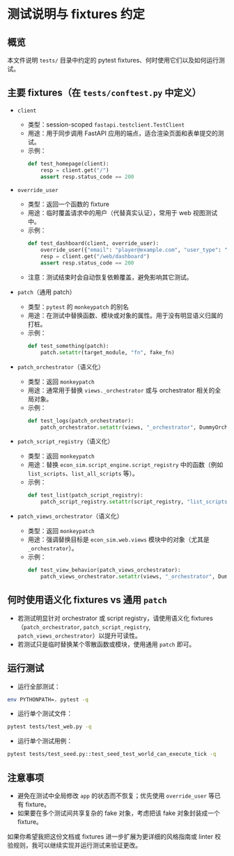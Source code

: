 测试说明与 fixtures 约定
======================

概览
----
本文件说明 `tests/` 目录中约定的 pytest fixtures、何时使用它们以及如何运行测试。

主要 fixtures（在 `tests/conftest.py` 中定义）
---------------------------------

- `client`
  - 类型：session-scoped `fastapi.testclient.TestClient`
  - 用途：用于同步调用 FastAPI 应用的端点，适合渲染页面和表单提交的测试。
  - 示例：
    ```py
    def test_homepage(client):
        resp = client.get("/")
        assert resp.status_code == 200
    ```

- `override_user`
  - 类型：返回一个函数的 fixture
  - 用途：临时覆盖请求中的用户（代替真实认证），常用于 web 视图测试中。
  - 示例：
    ```py
    def test_dashboard(client, override_user):
        override_user({"email": "player@example.com", "user_type": "individual"})
        resp = client.get("/web/dashboard")
        assert resp.status_code == 200
    ```
  - 注意：测试结束时会自动恢复依赖覆盖，避免影响其它测试。

- `patch`（通用 patch）
  - 类型：`pytest` 的 `monkeypatch` 的别名
  - 用途：在测试中替换函数、模块或对象的属性。用于没有明显语义归属的打桩。
  - 示例：
    ```py
    def test_something(patch):
        patch.setattr(target_module, "fn", fake_fn)
    ```

- `patch_orchestrator`（语义化）
  - 类型：返回 `monkeypatch`
  - 用途：通常用于替换 `views._orchestrator` 或与 orchestrator 相关的全局对象。
  - 示例：
    ```py
    def test_logs(patch_orchestrator):
        patch_orchestrator.setattr(views, "_orchestrator", DummyOrchestrator())
    ```

- `patch_script_registry`（语义化）
  - 类型：返回 `monkeypatch`
  - 用途：替换 `econ_sim.script_engine.script_registry` 中的函数（例如 `list_scripts`、`list_all_scripts` 等）。
  - 示例：
    ```py
    def test_list(patch_script_registry):
        patch_script_registry.setattr(script_registry, "list_scripts", fake_list)
    ```

- `patch_views_orchestrator`（语义化）
  - 类型：返回 `monkeypatch`
  - 用途：强调替换目标是 `econ_sim.web.views` 模块中的对象（尤其是 `_orchestrator`）。
  - 示例：
    ```py
    def test_view_behavior(patch_views_orchestrator):
        patch_views_orchestrator.setattr(views, "_orchestrator", DummyOrchestrator())
    ```

何时使用语义化 fixtures vs 通用 `patch`
---------------------------------
- 若测试明显针对 orchestrator 或 script registry，请使用语义化 fixtures（`patch_orchestrator`, `patch_script_registry`, `patch_views_orchestrator`）以提升可读性。
- 若测试只是临时替换某个零散函数或模块，使用通用 `patch` 即可。

运行测试
-------
- 运行全部测试：

```bash
env PYTHONPATH=. pytest -q
```

- 运行单个测试文件：

```bash
pytest tests/test_web.py -q
```

- 运行单个测试用例：

```bash
pytest tests/test_seed.py::test_seed_test_world_can_execute_tick -q
```

注意事项
-----
- 避免在测试中全局修改 `app` 的状态而不恢复；优先使用 `override_user` 等已有 fixture。
- 如果要在多个测试间共享复杂的 fake 对象，考虑把该 fake 对象封装成一个 fixture。

如果你希望我把这份文档或 fixtures 进一步扩展为更详细的风格指南或 linter 校验规则，我可以继续实现并运行测试来验证更改。